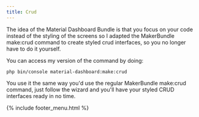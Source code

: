 ```yaml
---
title: Crud
---
```


The idea of the Material Dashboard Bundle is that you focus on your code instead of the styling of the screens so I adapted the MakerBundle make:crud command to create styled crud interfaces, so you no longer have to do it yourself.

You can access my version of the command by doing:

```
php bin/console material-dashboard:make:crud
```

You use it the same way you'd use the regular MakerBundle make:crud command, just follow the wizard and you'll have your styled CRUD interfaces ready in no time.

{% include footer_menu.html %}